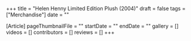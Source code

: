 +++
title = "Helen Henny Limited Edition Plush (2004)"
draft = false
tags = ["Merchandise"]
date = ""

[Article]
pageThumbnailFile = ""
startDate = ""
endDate = ""
gallery = []
videos = []
contributors = []
reviews = []
+++